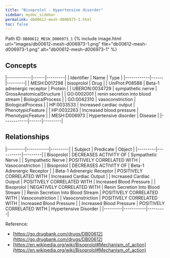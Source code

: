 ```yaml
---
title: "Bisoprolol - Hypertensive disorder"
sidebar: mydoc_sidebar
permalink: db00612-mesh-d006973-1.html
toc: false 
---
```



Path ID: `DB00612_MESH_D006973_1`
{% include image.html url="images/db00612-mesh-d006973-1.png" file="db00612-mesh-d006973-1.png" alt="db00612-mesh-d006973-1" %}

## Concepts

|------------|------|---------|
| Identifier | Name | Type    |
|------------|------|---------|
| MESH:D017298 | bisoprolol | Drug |
| UniProt:P08588 | Beta-1 adrenergic receptor | Protein |
| UBERON:0034729 | sympathetic nerve | GrossAnatomicalStructure |
| GO:0002001 | renin secretion into blood stream | BiologicalProcess |
| GO:0042310 | vasoconstriction | BiologicalProcess |
| HP:0033533 | Increased cardiac output | PhenotypicFeature |
| HP:0032263 | Increased blood pressure | PhenotypicFeature |
| MESH:D006973 | Hypertensive disorder | Disease |
|------------|------|---------|

## Relationships

|---------|-----------|---------|
| Subject | Predicate | Object  |
|---------|-----------|---------|
| Bisoprolol | DECREASES ACTIVITY OF | Sympathetic Nerve |
| Sympathetic Nerve | POSITIVELY CORRELATED WITH | Vasoconstriction |
| Bisoprolol | DECREASES ACTIVITY OF | Beta-1 Adrenergic Receptor |
| Beta-1 Adrenergic Receptor | POSITIVELY CORRELATED WITH | Increased Cardiac Output |
| Increased Cardiac Output | POSITIVELY CORRELATED WITH | Increased Blood Pressure |
| Bisoprolol | NEGATIVELY CORRELATED WITH | Renin Secretion Into Blood Stream |
| Renin Secretion Into Blood Stream | POSITIVELY CORRELATED WITH | Vasoconstriction |
| Vasoconstriction | POSITIVELY CORRELATED WITH | Increased Blood Pressure |
| Increased Blood Pressure | POSITIVELY CORRELATED WITH | Hypertensive Disorder |
|---------|-----------|---------|

Reference: 
  - [https://go.drugbank.com/drugs/DB00612](https://go.drugbank.com/drugs/DB00612)
  - [https://en.wikipedia.org/wiki/Bisoprolol#Mechanism_of_action](https://en.wikipedia.org/wiki/Bisoprolol#Mechanism_of_action)
